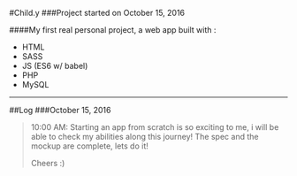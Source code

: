 #Child.y
###Project started on October 15, 2016

####My first real personal project, a web app built with :
- HTML
- SASS
- JS (ES6 w/ babel)
- PHP
- MySQL

----
##Log
###October 15, 2016
>10:00 AM: Starting an app from scratch is so exciting to me, i will be able to check my abilities along this journey!
>The spec and the mockup are complete, lets do it!
>
>Cheers :)
